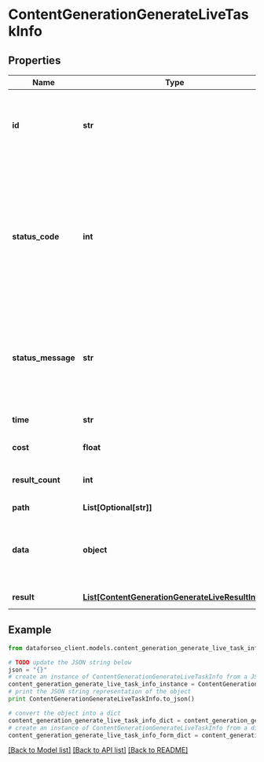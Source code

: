 # ContentGenerationGenerateLiveTaskInfo


## Properties

Name | Type | Description | Notes
------------ | ------------- | ------------- | -------------
**id** | **str** | task identifier unique task identifier in our system in the UUID format | [optional] 
**status_code** | **int** | status code of the task generated by DataForSEO, can be within the following range: 10000-60000 you can find the full list of the response codes here | [optional] 
**status_message** | **str** | informational message of the task you can find the full list of general informational messages here | [optional] 
**time** | **str** | execution time, seconds | [optional] 
**cost** | **float** | total tasks cost, USD | [optional] 
**result_count** | **int** | number of elements in the result array | [optional] 
**path** | **List[Optional[str]]** | URL path | [optional] 
**data** | **object** | contains the same parameters that you specified in the POST request | [optional] 
**result** | [**List[ContentGenerationGenerateLiveResultInfo]**](ContentGenerationGenerateLiveResultInfo.md) | array of results | [optional] 

## Example

```python
from dataforseo_client.models.content_generation_generate_live_task_info import ContentGenerationGenerateLiveTaskInfo

# TODO update the JSON string below
json = "{}"
# create an instance of ContentGenerationGenerateLiveTaskInfo from a JSON string
content_generation_generate_live_task_info_instance = ContentGenerationGenerateLiveTaskInfo.from_json(json)
# print the JSON string representation of the object
print ContentGenerationGenerateLiveTaskInfo.to_json()

# convert the object into a dict
content_generation_generate_live_task_info_dict = content_generation_generate_live_task_info_instance.to_dict()
# create an instance of ContentGenerationGenerateLiveTaskInfo from a dict
content_generation_generate_live_task_info_form_dict = content_generation_generate_live_task_info.from_dict(content_generation_generate_live_task_info_dict)
```
[[Back to Model list]](../README.md#documentation-for-models) [[Back to API list]](../README.md#documentation-for-api-endpoints) [[Back to README]](../README.md)


